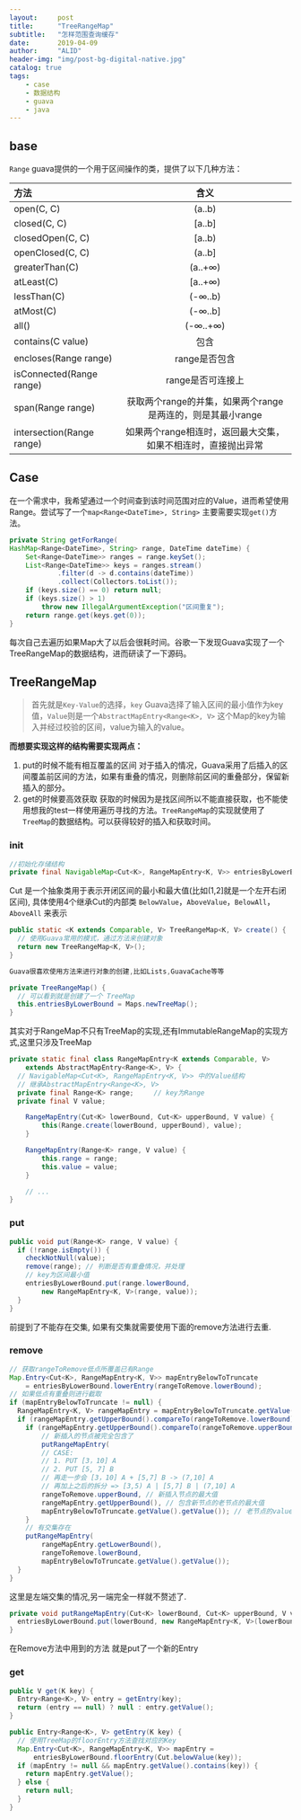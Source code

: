 ```yaml
---
layout:     post
title:      "TreeRangeMap"
subtitle:   "怎样范围查询缓存"
date:       2019-04-09
author:     "ALID"
header-img: "img/post-bg-digital-native.jpg"
catalog: true
tags:
    - case
    - 数据结构
    - guava
    - java
---
```


## base
`Range` guava提供的一个用于区间操作的类，提供了以下几种方法：

方法 | 含义
:--- | :---:
open(C, C) 	|  (a..b)
closed(C, C) 	|  [a..b]
closedOpen(C, C) |  [a..b)
openClosed(C, C) |  (a..b]
greaterThan(C) |  (a..+∞)
atLeast(C) 	|  [a..+∞)
lessThan(C) 	|  (-∞..b)
atMost(C) 	|  (-∞..b]
all() 		|  (-∞..+∞)
contains(C value) 	|  包含
encloses(Range range)	|  range是否包含
isConnected(Range range)|  range是否可连接上
span(Range range) 	| 获取两个range的并集，如果两个range是两连的，则是其最小range
intersection(Range range)| 如果两个range相连时，返回最大交集，如果不相连时，直接抛出异常

## Case
在一个需求中，我希望通过一个时间查到该时间范围对应的Value，进而希望使用Range。尝试写了一个`map<Range<DateTime>, String>` 主要需要实现`get()`方法。

```java
private String getForRange(
HashMap<Range<DateTime>, String> range, DateTime dateTime) {
    Set<Range<DateTime>> ranges = range.keySet();
    List<Range<DateTime>> keys = ranges.stream()
            .filter(d -> d.contains(dateTime))
            .collect(Collectors.toList());
    if (keys.size() == 0) return null;
    if (keys.size() > 1) 
        throw new IllegalArgumentException("区间重复");
    return range.get(keys.get(0));
}
```

每次自己去遍历如果Map大了以后会很耗时间。谷歌一下发现Guava实现了一个TreeRangeMap的数据结构，进而研读了一下源码。

## TreeRangeMap
> 首先就是`Key-Value`的选择，`key` Guava选择了输入区间的最小值作为key值，`Value`则是一个`AbstractMapEntry<Range<K>, V>` 这个Map的key为输入并经过校验的区间，value为输入的value。

**而想要实现这样的结构需要实现两点：**

1. put的时候不能有相互覆盖的区间
对于插入的情况，Guava采用了后插入的区间覆盖前区间的方法，如果有重叠的情况，则删除前区间的重叠部分，保留新插入的部分。
3. get的时候要高效获取
获取的时候因为是找区间所以不能直接获取，也不能使用想我的test一样使用遍历寻找的方法。`TreeRangeMap`的实现就使用了`TreeMap`的数据结构。可以获得较好的插入和获取时间。

### init

```java
//初始化存储结构
private final NavigableMap<Cut<K>, RangeMapEntry<K, V>> entriesByLowerBound; 
```
Cut<K> 是一个抽象类用于表示开闭区间的最小和最大值(比如(1,2]就是一个左开右闭区间), 具体使用4个继承Cut的内部类 `BelowValue`，`AboveValue`，`BelowAll`，`AboveAll` 来表示

```java
public static <K extends Comparable, V> TreeRangeMap<K, V> create() {
  // 使用Guava常用的模式，通过方法来创建对象
  return new TreeRangeMap<K, V>(); 
}

Guava很喜欢使用方法来进行对象的创建,比如Lists,GuavaCache等等

private TreeRangeMap() {
  // 可以看到就是创建了一个 TreeMap
  this.entriesByLowerBound = Maps.newTreeMap(); 
}
```

其实对于RangeMap不只有TreeMap的实现,还有ImmutableRangeMap的实现方式,这里只涉及TreeMap

```java
private static final class RangeMapEntry<K extends Comparable, V> 
    extends AbstractMapEntry<Range<K>, V> { 
  // NavigableMap<Cut<K>, RangeMapEntry<K, V>> 中的Value结构
  // 继承AbstractMapEntry<Range<K>, V>
  private final Range<K> range; 	// key为Range
  private final V value;	

	RangeMapEntry(Cut<K> lowerBound, Cut<K> upperBound, V value) {
  		this(Range.create(lowerBound, upperBound), value);
    }

	RangeMapEntry(Range<K> range, V value) {
  		this.range = range;
  		this.value = value;
	}

	// ...
}
```


### put
```java
public void put(Range<K> range, V value) {
  if (!range.isEmpty()) {
    checkNotNull(value);
    remove(range); // 判断是否有重叠情况，并处理
    // key为区间最小值
    entriesByLowerBound.put(range.lowerBound, 
        new RangeMapEntry<K, V>(range, value));
  }
}
```
前提到了不能存在交集, 如果有交集就需要使用下面的remove方法进行去重.

### remove
```java
// 获取rangeToRemove低点所覆盖已有Range
Map.Entry<Cut<K>, RangeMapEntry<K, V>> mapEntryBelowToTruncate 
    = entriesByLowerBound.lowerEntry(rangeToRemove.lowerBound);
// 如果低点有重叠则进行截取
if (mapEntryBelowToTruncate != null) {
  RangeMapEntry<K, V> rangeMapEntry = mapEntryBelowToTruncate.getValue();
  if (rangeMapEntry.getUpperBound().compareTo(rangeToRemove.lowerBound) > 0) {
    if (rangeMapEntry.getUpperBound().compareTo(rangeToRemove.upperBound) > 0) {
        // 新插入的节点被完全包含了
        putRangeMapEntry(
        // CASE: 
        // 1. PUT [3，10] A
        // 2. PUT [5, 7] B 
        // 再走一步会 [3，10] A + [5,7] B -> (7,10] A
        // 再加上之后的拆分 => [3,5) A | [5,7] B | (7,10] A
        rangeToRemove.upperBound, // 新插入节点的最大值
        rangeMapEntry.getUpperBound(), // 包含新节点的老节点的最大值
        mapEntryBelowToTruncate.getValue().getValue()); // 老节点的value
    }
    // 有交集存在
    putRangeMapEntry(
        rangeMapEntry.getLowerBound(),
        rangeToRemove.lowerBound,
        mapEntryBelowToTruncate.getValue().getValue());
  }
}
```

这里是左端交集的情况,另一端完全一样就不赘述了. 

```java
private void putRangeMapEntry(Cut<K> lowerBound, Cut<K> upperBound, V value) {
  entriesByLowerBound.put(lowerBound, new RangeMapEntry<K, V>(lowerBound, upperBound, value));
}
```

 在Remove方法中用到的方法 就是put了一个新的Entry

### get
```java
public V get(K key) {
  Entry<Range<K>, V> entry = getEntry(key);
  return (entry == null) ? null : entry.getValue();
}

public Entry<Range<K>, V> getEntry(K key) {
  // 使用TreeMap的floorEntry方法查找对应的Key
  Map.Entry<Cut<K>, RangeMapEntry<K, V>> mapEntry =
      entriesByLowerBound.floorEntry(Cut.belowValue(key));
  if (mapEntry != null && mapEntry.getValue().contains(key)) {
    return mapEntry.getValue();
  } else {
    return null;
  }
}
```
